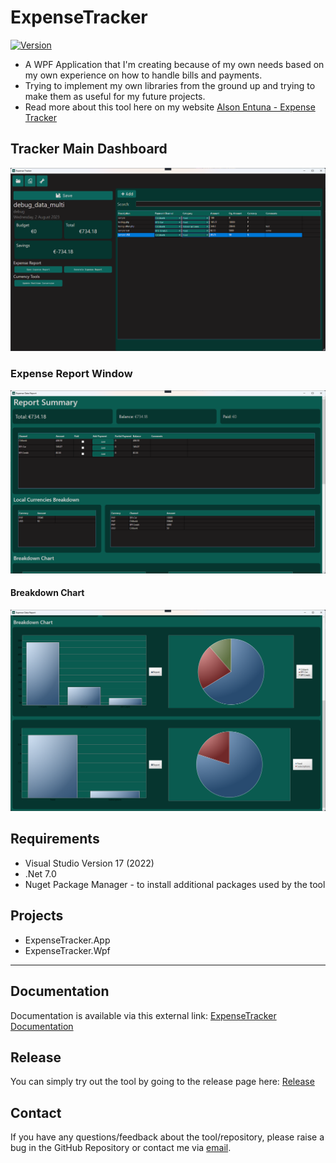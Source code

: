 # ExpenseTracker
[![Version](https://img.shields.io/github/v/release/AlsonEntuna/ExpenseTracker)](https://github.com/AlsonEntuna/ExpenseTracker/releases/latest)
- A WPF Application that I'm creating because of my own needs based on my own experience on how to handle bills and payments.
- Trying to implement my own libraries from the ground up and trying to make them as useful for my future projects.
- Read more about this tool here on my website [Alson Entuna - Expense Tracker](https://alsonentuna.github.io/expense-tracker.html)

## Tracker Main Dashboard
![ExpenseTracker](/Assets/ExpenseTracker-App.png)
### Expense Report Window
![ExpenseTracker](/Assets/ExpenseTracker-Report.png)

#### Breakdown Chart
![ExpenseTracker](/Assets/ExpenseTracker-Report_BreakdownChart.png)

## Requirements
- Visual Studio Version 17 (2022)
- .Net 7.0
- Nuget Package Manager - to install additional packages used by the tool

## Projects
- ExpenseTracker.App
- ExpenseTracker.Wpf

---
## Documentation
Documentation is available via this external link: [ExpenseTracker Documentation](https://alsonentuna.notion.site/Expense-Tracker-Documentation-a3cf8c5dd56d44f1a26e7cd72ea1d154)
## Release
You can simply try out the tool by going to the release page here: [Release](https://github.com/AlsonEntuna/ExpenseTracker/releases)

## Contact
If you have any questions/feedback about the tool/repository, please raise a bug in the GitHub Repository or contact me via [email](mailto:alson.entuna@outlook.com).